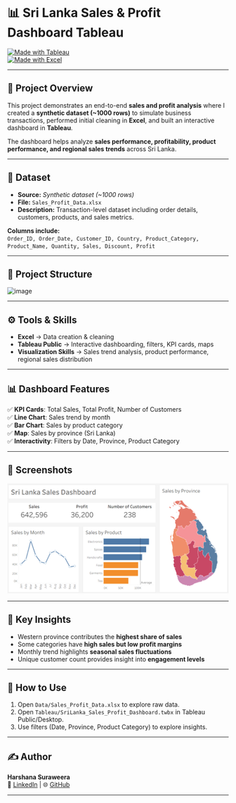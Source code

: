 # 📊 Sri Lanka Sales & Profit Dashboard Tableau

[![Made with Tableau](https://img.shields.io/badge/Made%20with-Tableau-blue?logo=tableau)](https://public.tableau.com/)  
[![Made with Excel](https://img.shields.io/badge/Data%20Prep-Excel-green?logo=microsoft-excel)](https://www.microsoft.com/excel)  


---

## 📌 Project Overview  
This project demonstrates an end-to-end **sales and profit analysis** where I created a **synthetic dataset (~1000 rows)** to simulate business transactions, performed initial cleaning in **Excel**, and built an interactive dashboard in **Tableau**.  

The dashboard helps analyze **sales performance, profitability, product performance, and regional sales trends** across Sri Lanka.  

---

## 📁 Dataset  
- **Source:** *Synthetic dataset (~1000 rows)*  
- **File:** `Sales_Profit_Data.xlsx`  
- **Description:** Transaction-level dataset including order details, customers, products, and sales metrics.  

**Columns include:**  
`Order_ID, Order_Date, Customer_ID, Country, Product_Category, Product_Name, Quantity, Sales, Discount, Profit`  

---

## 📂 Project Structure  

<img width="917" height="477" alt="image" src="https://github.com/user-attachments/assets/9d81cc18-60bb-440d-9c8e-83e7919b73fc" />


---

## ⚙️ Tools & Skills  
- **Excel** → Data creation & cleaning  
- **Tableau Public** → Interactive dashboarding, filters, KPI cards, maps  
- **Visualization Skills** → Sales trend analysis, product performance, regional sales distribution  

---

## 📊 Dashboard Features  
✅ **KPI Cards**: Total Sales, Total Profit, Number of Customers  
✅ **Line Chart**: Sales trend by month  
✅ **Bar Chart**: Sales by product category  
✅ **Map**: Sales by province (Sri Lanka)  
✅ **Interactivity**: Filters by Date, Province, Product Category  

---

## 📸 Screenshots  

![Dashboard Preview](Screenshots/Dashboard_View.png)  

---

## 🔑 Key Insights  
- Western province contributes the **highest share of sales**  
- Some categories have **high sales but low profit margins**  
- Monthly trend highlights **seasonal sales fluctuations**  
- Unique customer count provides insight into **engagement levels**  

---

## 🚀 How to Use  
1. Open `Data/Sales_Profit_Data.xlsx` to explore raw data.  
2. Open `Tableau/SriLanka_Sales_Profit_Dashboard.twbx` in Tableau Public/Desktop.  
3. Use filters (Date, Province, Product Category) to explore insights.  

---

## ✍️ Author  
**Harshana Suraweera**  
🔗 [LinkedIn](#) | 🌐 [GitHub](#)  

---

